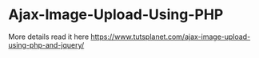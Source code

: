 # Ajax-Image-Upload-Using-PHP
More details read it here https://www.tutsplanet.com/ajax-image-upload-using-php-and-jquery/
